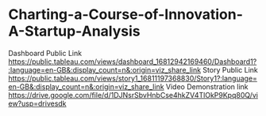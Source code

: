 # Charting-a-Course-of-Innovation-A-Startup-Analysis
Dashboard Public Link https://public.tableau.com/views/dashboard_16812942169460/Dashboard1?:language=en-GB&:display_count=n&:origin=viz_share_link
Story Public Link https://public.tableau.com/views/story1_16811197368830/Story1?:language=en-GB&:display_count=n&:origin=viz_share_link
Video Demonstration link https://drive.google.com/file/d/1DJNsrSbvHnbCse4hkZV4TlOkP9Kpq80Q/view?usp=drivesdk
